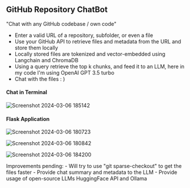 ## GitHub Repository ChatBot
"Chat with any GitHub codebase / own code"

- Enter a valid URL of a repository, subfolder, or even a file
- Use your GitHub API to retrieve files and metadata from the URL and store them locally
- Locally stored files are tokenized and vector-embedded using Langchain and ChromaDB
- Using a query retrieve the top k chunks, and feed it to an LLM, here in my code I'm using OpenAI GPT 3.5 turbo
- Chat with the files : )

#### Chat in Terminal
![Screenshot 2024-03-06 185142](https://github.com/chandansp27/RepositoryInterpreter/assets/72791595/8f734d77-877c-4212-ba02-ca18d0166b18)


#### Flask Application

![Screenshot 2024-03-06 180723](https://github.com/chandansp27/RepositoryInterpreter/assets/72791595/c976c700-ee67-41fa-a36a-23897dd94b64)


![Screenshot 2024-03-06 180842](https://github.com/chandansp27/RepositoryInterpreter/assets/72791595/c31c013f-ef46-4051-ad49-69075ff97885)


![Screenshot 2024-03-06 184200](https://github.com/chandansp27/RepositoryInterpreter/assets/72791595/958f1e1c-4a42-429b-b00c-b1548dde696a)


  Improvements pending:
    - Will try to use "git sparse-checkout" to get the files faster
    - Provide chat summary and metadata to the LLM
    - Provide usage of open-source LLMs HuggingFace API and Ollama
